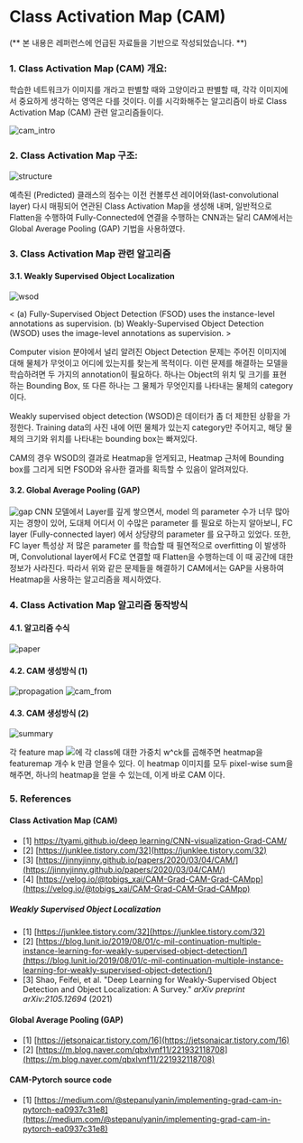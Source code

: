 # Class Activation Map (CAM)
(** 본 내용은 레퍼런스에 언급된 자료들을 기반으로 작성되었습니다. **)

### 1. Class Activation Map (CAM) 개요:

학습한 네트워크가 이미지를 개라고 판별할 때와 고양이라고 판별할 때, 각각 이미지에서 중요하게 생각하는 영역은 다를 것이다. 이를 시각화해주는 알고리즘이 바로 Class Activation Map (CAM) 관련 알고리즘들이다.

![cam_intro](https://user-images.githubusercontent.com/7313213/138784770-95e9c32f-00d6-4419-87d8-10e47f455f02.png)

### 2. Class Activation Map 구조:

![structure](https://user-images.githubusercontent.com/7313213/138784867-92c2890e-48fd-4ced-a472-0e893c23b48a.jpg)

예측된 (Predicted) 클래스의 점수는 이전 컨볼루션 레이어와(last-convolutional layer) 다시 매핑되어 연관된 Class Activation Map을 생성해 내며, 일반적으로 Flatten을 수행하여 Fully-Connected에 연결을 수행하는 CNN과는 달리 CAM에서는 Global Average Pooling (GAP) 기법을 사용하였다.

### 3. Class Activation Map 관련 알고리즘

#### 3.1. Weakly Supervised Object Localization
![wsod](https://user-images.githubusercontent.com/7313213/138785111-f3792449-ca5e-401e-b801-2393b6ccc8d9.jpeg)

< (a) Fully-Supervised Object Detection (FSOD) uses the instance-level annotations as supervision. (b) Weakly-Supervised Object Detection (WSOD) uses the image-level annotations as supervision. >

Computer vision 분야에서 널리 알려진 Object Detection 문제는 주어진 이미지에 대해 물체가 무엇이고 어디에 있는지를 찾는게 목적이다. 이런 문제를 해결하는 모델을 학습하려면 두 가지의 annotation이 필요하다. 하나는 Object의 위치 및 크기를 표현하는 Bounding Box, 또 다른 하나는 그 물체가 무엇인지를 나타내는 물체의 category이다.

Weakly supervised object detection (WSOD)은 데이터가 좀 더 제한된 상황을 가정한다. Training data의 사진 내에 어떤 물체가 있는지 category만 주어지고, 해당 물체의 크기와 위치를 나타내는 bounding box는 빠져있다.

CAM의 경우 WSOD의 결과로 Heatmap을 얻게되고, Heatmap 근처에 Bounding box를 그리게 되면 FSOD와 유사한 결과를 획득할 수 있음이 알려져있다.


#### 3.2. Global Average Pooling (GAP)
![gap](https://user-images.githubusercontent.com/7313213/138785303-3ba2bc84-26fe-433d-b0f8-6d086a8edb25.jpg)
CNN 모델에서 Layer를 깊게 쌓으면서, model 의 parameter 수가 너무 많아지는 경향이 있어, 도대체 어디서 이 수많은 parameter 를 필요로 하는지 알아보니, FC layer (Fully-connected layer) 에서 상당량의 parameter 를 요구하고 있었다. 또한, FC layer 특성상 저 많은 parameter 를 학습할 때 필연적으로 overfitting 이 발생하며, Convolutional layer에서 FC로 연결할 때 Flatten을 수행하는데 이 때 공간에 대한 정보가 사라진다. 따라서 위와 같은 문제들을 해결하기 CAM에서는 GAP을 사용하여 Heatmap을 사용하는 알고리즘을 제시하였다.


### 4. Class Activation Map 알고리즘 동작방식

#### 4.1. 알고리즘 수식
![paper](https://user-images.githubusercontent.com/7313213/138785468-4441fa16-d7b7-43e9-b39f-95176ad42807.jpeg)

#### 4.2. CAM 생성방식 (1)
![propagation](https://user-images.githubusercontent.com/7313213/138785472-c0552d3b-e42a-47ca-a8bf-6bb3d47be191.jpeg)
![cam_from](https://user-images.githubusercontent.com/7313213/138789096-5467dc33-69b4-4d92-abec-b96b05ae8096.jpeg)

#### 4.3. CAM 생성방식 (2)
![summary](https://user-images.githubusercontent.com/7313213/138785534-19964d7b-f3c2-46d5-87ef-3187679eb388.jpeg)

각 feature map <img src="https://render.githubusercontent.com/render/math?math=f_{k}(i, j)">에 각 class에 대한 가중치 w^ck를 곱해주면 heatmap을 featuremap 개수 k 만큼 얻을수 있다. 이 heatmap 이미지를 모두 pixel-wise sum을 해주면, 하나의 heatmap을 얻을 수 있는데, 이게 바로 CAM 이다.

### 5. References

#### Class Activation Map (CAM)
- [1] [https://tyami.github.io/deep learning/CNN-visualization-Grad-CAM/](https://tyami.github.io/deep%20learning/CNN-visualization-Grad-CAM/)
- [2] [https://junklee.tistory.com/32](https://junklee.tistory.com/32)
- [3] [https://jinnyjinny.github.io/papers/2020/03/04/CAM/](https://jinnyjinny.github.io/papers/2020/03/04/CAM/)
- [4] [https://velog.io/@tobigs_xai/CAM-Grad-CAM-Grad-CAMpp](https://velog.io/@tobigs_xai/CAM-Grad-CAM-Grad-CAMpp)

##### Weakly Supervised Object Localization
- [1] [https://junklee.tistory.com/32](https://junklee.tistory.com/32)
- [2] [https://blog.lunit.io/2019/08/01/c-mil-continuation-multiple-instance-learning-for-weakly-supervised-object-detection/](https://blog.lunit.io/2019/08/01/c-mil-continuation-multiple-instance-learning-for-weakly-supervised-object-detection/)
- [3] Shao, Feifei, et al. "Deep Learning for Weakly-Supervised Object Detection and Object Localization: A Survey." *arXiv preprint arXiv:2105.12694* (2021)

#### Global Average Pooling (GAP)
- [1] [https://jetsonaicar.tistory.com/16](https://jetsonaicar.tistory.com/16)
- [2] [https://m.blog.naver.com/qbxlvnf11/221932118708](https://m.blog.naver.com/qbxlvnf11/221932118708)

#### CAM-Pytorch source code
- [1] [https://medium.com/@stepanulyanin/implementing-grad-cam-in-pytorch-ea0937c31e8](https://medium.com/@stepanulyanin/implementing-grad-cam-in-pytorch-ea0937c31e8)